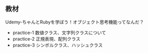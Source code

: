 ## 教材
Udemy-ちゃんとRubyを学ぼう！オブジェクト思考機能ってなんだ？

- practice-1  数値クラス、文字列クラスについて
- practice-2  正規表現、配列クラス
- practice-3  シンボルクラス、ハッシュクラス